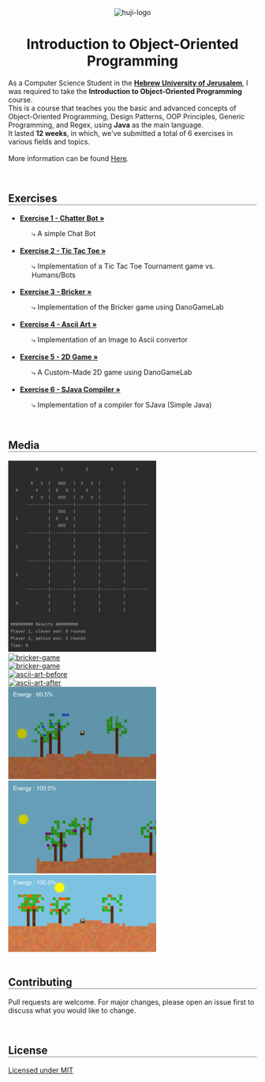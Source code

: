 <div align="center">
  <img src="https://upload.wikimedia.org/wikipedia/commons/thumb/4/4d/Hebrew_University_Logo.svg/1200px-Hebrew_University_Logo.svg.png" alt="huji-logo" height="150px" />
  <h1 align="center" style="border-bottom: none"><b>Introduction to Object-Oriented Programming</b></h1>

  <p align="left">
    As a Computer Science Student in the <a href="https://new.huji.ac.il/"><b>Hebrew University of Jerusalem</b></a>, I was required to take the <b>Introduction to Object-Oriented Programming</b> course.
    <br>
    This is a course that teaches you the basic and advanced concepts of Object-Oriented Programming, Design Patterns, OOP Principles, Generic Programming, and Regex, using <b>Java</b> as the main language.
    <br>
    It lasted <b>12 weeks</b>, in which, we've submitted a total of 6 exercises in various fields and topics.
    <br>
    <br>
    More information can be found <a href="https://shnaton.huji.ac.il/index.php/NewSyl/67125/2/2022/">Here</a>.
  </p> 
</div>

<br>

<div align="left">
  <h2 align="left" style="border-bottom: 1px solid gray">Exercises</h2>

  <ul align="left">
    <li><a href="./Exercise 1 - ChatterBot"><b>Exercise 1 - Chatter Bot »</b></a></li>
    <ul><li style="list-style: none;">⤷ A simple Chat Bot</li></ul>
    <br>
    <li><a href="./Exercise 2 - TicTacToe"><b>Exercise 2 - Tic Tac Toe »</b></a></li>
    <ul><li style="list-style: none;">⤷ Implementation of a Tic Tac Toe Tournament game vs. Humans/Bots</li></ul>
    <br>
    <li><a href="./Exercise 3 - Bricker"><b>Exercise 3 - Bricker »</b></a></li>
    <ul><li style="list-style: none;">⤷ Implementation of the Bricker game using DanoGameLab</li></ul>
    <br>
    <li><a href="./Exercise 4 - Ascii Art"><b>Exercise 4 - Ascii Art »</b></a></li>
    <ul><li style="list-style: none;">⤷ Implementation of an Image to Ascii convertor</li></ul>
    <br>
    <li><a href="./Exercise 5 - 2D Game"><b>Exercise 5 - 2D Game »</b></a></li>
    <ul><li style="list-style: none;">⤷ A Custom-Made 2D game using DanoGameLab</li></ul>
    <br>
    <li><a href="./Exercise 6 - SJava Compiler"><b>Exercise 6 - SJava Compiler »</b></a></li>
    <ul><li style="list-style: none;">⤷ Implementation of a compiler for SJava (Simple Java)</li></ul>
  </ul>
</div>

<br>

<div align="left">
  <h2 align="left" style="border-bottom: 1px solid gray">Media</h2>

  <div align="left">
    <a href="./Exercise 2 - TicTacToe"><img src="./Exercise 2 - TicTacToe/media/1.png" alt="tic-tac-toe" width="300px" /></a>
    <br>
    <a href="./Exercise 3 -Bricker"><img src="./Exercise 3 -Bricker/media/1.png" alt="bricker-game" width="300px" /></a>
    <br>
    <a href="./Exercise 3 -Bricker"><img src="./Exercise 3 -Bricker/media/2.png" alt="bricker-game" width="300px" /></a>
    <br>
    <a href="./Exercise 4 - Ascii Art"><img src="./Exercise 4 - Ascii Art/media/AsciiArt.png.jpg" alt="ascii-art-before" width="300px" /></a>
    <br>
    <a href="./Exercise 4 - Ascii Art"><img src="./Exercise 4 - Ascii Art/media/noamWebPic.jpg.png" alt="ascii-art-after" width="300px" /></a>
    <br>
    <a href="./Exercise 5 - 2D Game"><img src="./Exercise 5 - 2D Game/media/1.png" alt="pepse-game-1" width="300px" /></a>
    <br>
    <a href="./Exercise 5 - 2D Game"><img src="./Exercise 5 - 2D Game/media/2.png" alt="pepse-game-2" width="300px" /></a>
    <br>
    <a href="./Exercise 5 - 2D Game"><img src="./Exercise 5 - 2D Game/media/3.png" alt="pepse-game-3" width="300px" /></a>
  </div>
</div>

<br>

<div align="left">
  <h2 align="left" style="border-bottom: 1px solid gray">Contributing</h2>

  <p align="left">
    Pull requests are welcome. For major changes, please open an issue first to discuss what you would like to change.
  </p>
</div>

<br>

<div align="left">
  <h2 align="left" style="border-bottom: 1px solid gray">License</h2>

  <p align="left">
    <a href="https://choosealicense.com/licenses/mit/">Licensed under MIT</a>
  </p>
</div>
